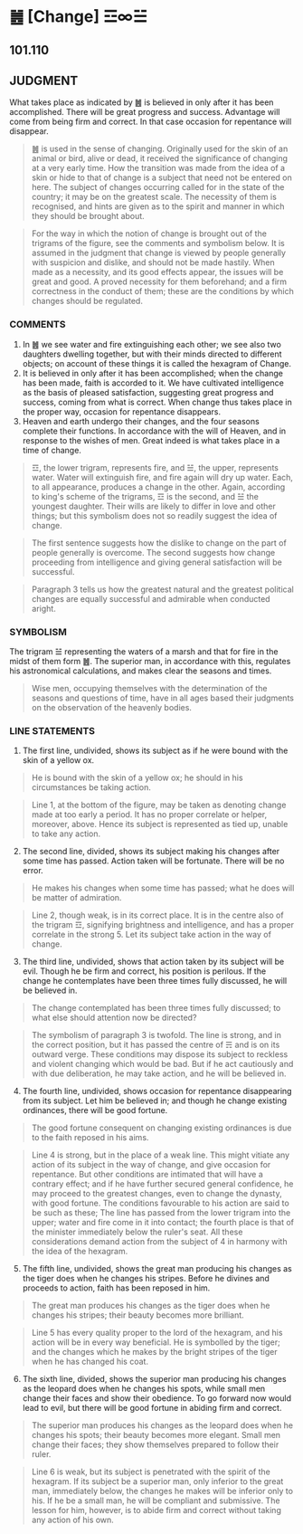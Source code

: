# ䷰ [Change] ☲∞☱

## 101.110

## JUDGMENT

What takes place as indicated by ䷰ is believed in only after it has been accomplished. There will be great progress and success. Advantage will come from being firm and correct. In that case occasion for repentance will disappear.

> ䷰ is used in the sense of changing. Originally used for the skin of an animal or bird, alive or dead, it received the significance of changing at a very early time. How the transition was made from the idea of a skin or hide to that of change is a subject that need not be entered on here. The subject of changes occurring called for in the state of the country; it may be on the greatest scale. The necessity of them is recognised, and hints are given as to the spirit and manner in which they should be brought about.

> For the way in which the notion of change is brought out of the trigrams of the figure, see the comments and symbolism below. It is assumed in the judgment that change is viewed by people generally with suspicion and dislike, and should not be made hastily. When made as a necessity, and its good effects appear, the issues will be great and good. A proved necessity for them beforehand; and a firm correctness in the conduct of them; these are the conditions by which changes should be regulated.

### COMMENTS

1. In ䷰ we see water and fire extinguishing each other; we see also two daughters dwelling together, but with their minds directed to different objects; on account of these things it is called the hexagram of Change.
2. It is believed in only after it has been accomplished; when the change has been made, faith is accorded to it. We have cultivated intelligence as the basis of pleased satisfaction, suggesting great progress and success, coming from what is correct. When change thus takes place in the proper way, occasion for repentance disappears.
3. Heaven and earth undergo their changes, and the four seasons complete their functions. In accordance with the will of Heaven, and in response to the wishes of men. Great indeed is what takes place in a time of change.

> ☲, the lower trigram, represents fire, and ☱, the upper, represents water. Water will extinguish fire, and fire again will dry up water. Each, to all appearance, produces a change in the other. Again, according to king's scheme of the trigrams, ☲ is the second, and ☱ the youngest daughter. Their wills are likely to differ in love and other things; but this symbolism does not so readily suggest the idea of change.

> The first sentence suggests how the dislike to change on the part of people generally is overcome.
The second suggests how change proceeding from intelligence and giving general satisfaction will be successful.

> Paragraph 3 tells us how the greatest natural and the greatest political changes are equally successful and admirable when conducted aright.

### SYMBOLISM

The trigram ☱ representing the waters of a marsh and that for fire in the midst of them form ䷰. The superior man, in accordance with this, regulates his astronomical calculations, and makes clear the seasons and times.

> Wise men, occupying themselves with the determination of the seasons and questions of time, have in all ages based their judgments on the observation of the heavenly bodies.

### LINE STATEMENTS

1. The first line, undivided, shows its subject as if he were bound with the skin of a yellow ox.

> He is bound with the skin of a yellow ox; he should in his circumstances be taking action.

> Line 1, at the bottom of the figure, may be taken as denoting change made at too early a period. It has no proper correlate or helper, moreover, above. Hence its subject is represented as tied up, unable to take any action.

2. The second line, divided, shows its subject making his changes after some time has passed. Action taken will be fortunate. There will be no error.

> He makes his changes when some time has passed; what he does will be matter of admiration.

> Line 2, though weak, is in its correct place. It is in the centre also of the trigram ☲, signifying brightness and intelligence, and has a proper correlate in the strong 5. Let its subject take action in the way of change.

3. The third line, undivided, shows that action taken by its subject will be evil. Though he be firm and correct, his position is perilous. If the change he contemplates have been three times fully discussed, he will be believed in.

> The change contemplated has been three times fully discussed; to what else should attention now be directed?

> The symbolism of paragraph 3 is twofold. The line is strong, and in the correct position, but it has passed the centre of ☴ and is on its outward verge. These conditions may dispose its subject to reckless and violent changing which would be bad. But if he act cautiously and with due deliberation, he may take action, and he will be believed in.

4. The fourth line, undivided, shows occasion for repentance disappearing from its subject. Let him be believed in; and though he change existing ordinances, there will be good fortune.

> The good fortune consequent on changing existing ordinances is due to the faith reposed in his aims.

> Line 4 is strong, but in the place of a weak line. This might vitiate any action of its subject in the way of change, and give occasion for repentance. But other conditions are intimated that will have a contrary effect; and if he have further secured general confidence, he may proceed to the greatest changes, even to change the dynasty, with good fortune. The conditions favourable to his action are said to be such as these; The line has passed from the lower trigram into the upper; water and fire come in it into contact; the fourth place is that of the minister immediately below the ruler's seat. All these considerations demand action from the subject of 4 in harmony with the idea of the hexagram.

5. The fifth line, undivided, shows the great man producing his changes as the tiger does when he changes his stripes. Before he divines and proceeds to action, faith has been reposed in him.

> The great man produces his changes as the tiger does when he changes his stripes; their beauty becomes more brilliant.

> Line 5 has every quality proper to the lord of the hexagram, and his action will be in every way beneficial. He is symbolled by the tiger; and the changes which he makes by the bright stripes of the tiger when he has changed his coat.

6. The sixth line, divided, shows the superior man producing his changes as the leopard does when he changes his spots, while small men change their faces and show their obedience. To go forward now would lead to evil, but there will be good fortune in abiding firm and correct.

> The superior man produces his changes as the leopard does when he changes his spots; their beauty becomes more elegant. Small men change their faces; they show themselves prepared to follow their ruler.

> Line 6 is weak, but its subject is penetrated with the spirit of the hexagram. If its subject be a superior man, only inferior to the great man, immediately below, the changes he makes will be inferior only to his. If he be a small man, he will be compliant and submissive. The lesson for him, however, is to abide firm and correct without taking any action of his own.

